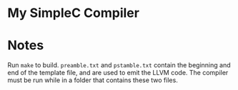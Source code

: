 # My SimpleC Compiler

# Notes
Run `make` to build.
`preamble.txt` and `pstamble.txt` contain the beginning and end of the template file, and are used to emit the LLVM code. The compiler must be run while in a folder that contains these two files.
